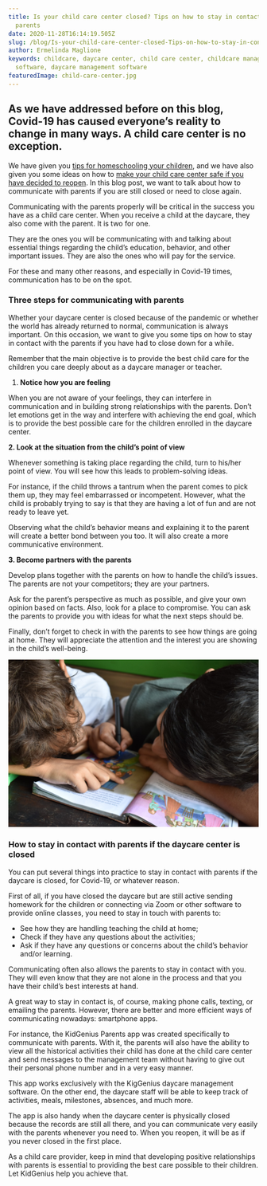```yaml
---
title: Is your child care center closed? Tips on how to stay in contact with the
  parents
date: 2020-11-28T16:14:19.505Z
slug: /blog/Is-your-child-care-center-closed-Tips-on-how-to-stay-in-contact-with-the-parents
author: Ermelinda Maglione
keywords: childcare, daycare center, child care center, childcare management
  software, daycare management software
featuredImage: child-care-center.jpg
---
```



## As we have addressed before on this blog, Covid-19 has caused everyone’s reality to change in many ways. A child care center is no exception.

We have given you [tips for homeschooling your children](https://trykidgenius.com/blog/Parents-guide-for-homeschooling-their-children-while-daycares-are-closed-during-Covid-19), and we have also given you some ideas on how to [make your child care center safe if you have decided to reopen](https://trykidgenius.com/blog/guide-for-reopening-your-child-care-center-during-Covid-19-Safety-measures-to-take). In this blog post, we want to talk about how to communicate with parents if you are still closed or need to close again.

Communicating with the parents properly will be critical in the success you have as a child care center. When you receive a child at the daycare, they also come with the parent. It is two for one.

They are the ones you will be communicating with and talking about essential things regarding the child’s education, behavior, and other important issues. They are also the ones who will pay for the service.

For these and many other reasons, and especially in Covid-19 times, communication has to be on the spot.

### Three steps for communicating with parents

Whether your daycare center is closed because of the pandemic or whether the world has already returned to normal, communication is always important. On this occasion, we want to give you some tips on how to stay in contact with the parents if you have had to close down for a while.

Remember that the main objective is to provide the best child care for the children you care deeply about as a daycare manager or teacher.

1. **Notice how you are feeling**

When you are not aware of your feelings, they can interfere in communication and in building strong relationships with the parents. Don’t let emotions get in the way and interfere with achieving the end goal, which is to provide the best possible care for the children enrolled in the daycare center.

**2. Look at the situation from the child’s point of view**

Whenever something is taking place regarding the child, turn to his/her point of view. You will see how this leads to problem-solving ideas.

For instance, if the child throws a tantrum when the parent comes to pick them up, they may feel embarrassed or incompetent. However, what the child is probably trying to say is that they are having a lot of fun and are not ready to leave yet.

Observing what the child’s behavior means and explaining it to the parent will create a better bond between you too. It will also create a more communicative environment.

**3. Become partners with the parents**

Develop plans together with the parents on how to handle the child’s issues. The parents are not your competitors; they are your partners.

Ask for the parent’s perspective as much as possible, and give your own opinion based on facts. Also, look for a place to compromise. You can ask the parents to provide you with ideas for what the next steps should be.

Finally, don’t forget to check in with the parents to see how things are going at home. They will appreciate the attention and the interest you are showing in the child’s well-being.

![daycare center](daycare-center.jpg "daycare center")

### How to stay in contact with parents if the daycare center is closed

You can put several things into practice to stay in contact with parents if the daycare is closed, for Covid-19, or whatever reason.

First of all, if you have closed the daycare but are still active sending homework for the children or connecting via Zoom or other software to provide online classes, you need to stay in touch with parents to:

* See how they are handling teaching the child at home;
* Check if they have any questions about the activities;
* Ask if they have any questions or concerns about the child’s behavior and/or learning.

Communicating often also allows the parents to stay in contact with you. They will even know that they are not alone in the process and that you have their child’s best interests at hand.

A great way to stay in contact is, of course, making phone calls, texting, or emailing the parents. However, there are better and more efficient ways of communicating nowadays: smartphone apps.

For instance, the KidGenius Parents app was created specifically to communicate with parents. With it, the parents will also have the ability to view all the historical activities their child has done at the child care center and send messages to the management team without having to give out their personal phone number and in a very easy manner.

This app works exclusively with the KigGenius daycare management software. On the other end, the daycare staff will be able to keep track of activities, meals, milestones, absences, and much more.

The app is also handy when the daycare center is physically closed because the records are still all there, and you can communicate very easily with the parents whenever you need to. When you reopen, it will be as if you never closed in the first place.

As a child care provider, keep in mind that developing positive relationships with parents is essential to providing the best care possible to their children. Let KidGenius help you achieve that.